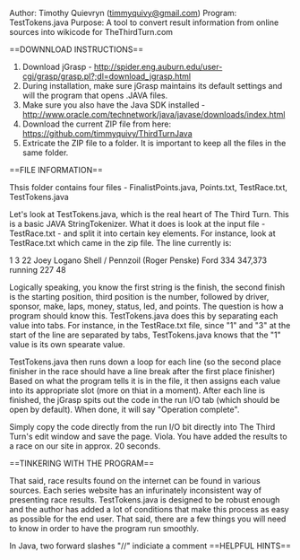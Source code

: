 Author: Timothy Quievryn (timmyquivy@gmail.com)
Program: TestTokens.java
Purpose: A tool to convert result information from online sources into wikicode for TheThirdTurn.com

==DOWNNLOAD INSTRUCTIONS==

1. Download jGrasp - http://spider.eng.auburn.edu/user-cgi/grasp/grasp.pl?;dl=download_jgrasp.html
2. During installation, make sure jGrasp maintains its default settings and will the program that opens .JAVA files.
3. Make sure you also have the Java SDK installed - http://www.oracle.com/technetwork/java/javase/downloads/index.html
4. Download the current ZIP file from here: https://github.com/timmyquivy/ThirdTurnJava
5. Extricate the ZIP file to a folder. It is important to keep all the files in the same folder.

==FILE INFORMATION==

Thsis folder contains four files - FinalistPoints.java, Points.txt, TestRace.txt, TestTokens.java

Let's look at TestTokens.java, which is the real heart of The Third Turn. This is a basic JAVA StringTokenizer. 
What it does is look at the input file - TestRace.txt - and split it into certain key elements.
For instance, look at TestRace.txt which came in the zip file. The line currently is:

1	3	22	   Joey Logano	Shell / Pennzoil   (Roger Penske)	Ford	334	347,373	running	227	48

Logically speaking, you know the first string is the finish, the second finish is the starting position, third position is the number, followed by driver, sponsor, make, laps, money, status, led, and points.
The question is how a program should know this. TestTokens.java does this by separating each value into tabs.
For instance, in the TestRace.txt file, since "1" and "3" at the start of the line are separated by tabs, TestTokens.java knows that the "1" value is its own spearate value.

TestTokens.java then runs down a loop for each line (so the second place finisher in the race should have a line break after the first place finisher)
Based on what the program tells it is in the file, it then assigns each value into its appropriate slot (more on thiat in a moment).
After each line is finished, the jGrasp spits out the code in the run I/O tab (which should be open by default).
When done, it will say "Operation complete".

Simply copy the code directly from the run I/O bit directly into The Third Turn's edit window and save the page. 
Viola. You have added the results to a race on our site in approx. 20 seconds.

==TINKERING WITH THE PROGRAM==

That said, race results found on the internet can be found in various sources. 
Each series website has an infurinately inconsistent way of presenting race results.
TestTokens.java is designed to be robust enough and the author has added a lot of conditions that make this process as easy as possible for the end user.
That said, there are a few things you will need to know in order to have the program run smoothly.

In Java, two forward slashes "//" indiciate a comment 
==HELPFUL HINTS==
